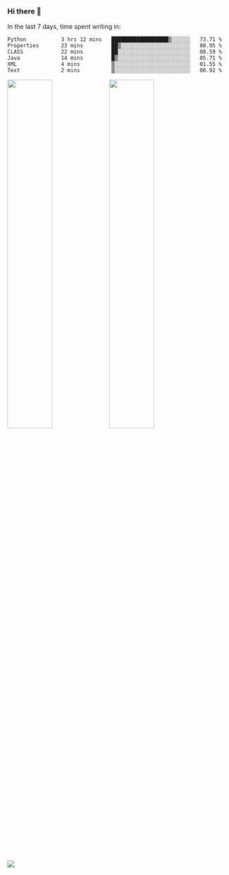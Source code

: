 ### Hi there 👋

In the last 7 days, time spent writing in:

<!--START_SECTION:waka-->

```text
Python           3 hrs 12 mins   ██████████████████▒░░░░░░   73.71 %
Properties       23 mins         ██▒░░░░░░░░░░░░░░░░░░░░░░   08.95 %
CLASS            22 mins         ██░░░░░░░░░░░░░░░░░░░░░░░   08.59 %
Java             14 mins         █▒░░░░░░░░░░░░░░░░░░░░░░░   05.71 %
XML              4 mins          ▒░░░░░░░░░░░░░░░░░░░░░░░░   01.55 %
Text             2 mins          ▒░░░░░░░░░░░░░░░░░░░░░░░░   00.92 %
```

<!--END_SECTION:waka-->

<img src="https://wakatime.com/share/@jimtje/5d0c92de-08f8-4a72-8f2f-6a9693d1e318.svg" width=45% height=45%> <img src="https://wakatime.com/share/@jimtje/501498ae-bda5-4da7-a89d-b40bcdd5556d.svg" width=45% height=45%>

![](https://hit.yhype.me/github/profile?user_id=43537315)
